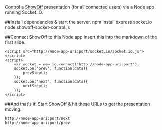 Control a [ShowOff](https://github.com/schacon/showoff) presentation (for all connected users) via a Node app running Socket.IO. 

##Install dependencies & start the server.
    npm install express socket.io
	node showoff-socket-control.js

##Connect ShowOff to this Node app
Insert this into the markdown of the first slide.

	<script src="http://node-app-uri:port/socket.io/socket.io.js"></script>
	<script>
		var socket = new io.connect('http://node-app-uri:port');
		socket.on('prev', function(data){
			prevStep();
		});
		socket.on('next', function(data){
			nextStep();
		});
	</script>

##And that's it!
Start ShowOff & hit these URLs to get the presentation moving.

	http://node-app-uri:port/next
	http://node-app-uri:port/prev
